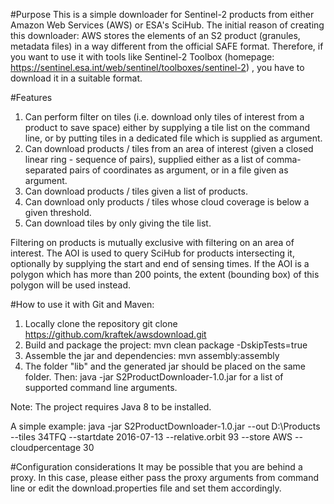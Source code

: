 #Purpose
This is a simple downloader for Sentinel-2 products from either Amazon Web Services (AWS) or ESA's SciHub.
The initial reason of creating this downloader: AWS stores the elements of an S2 product (granules, metadata files) in a way
different from the official SAFE format. Therefore, if you want to use it with tools like Sentinel-2 Toolbox 
(homepage: https://sentinel.esa.int/web/sentinel/toolboxes/sentinel-2) , you have to download it in a suitable format.

#Features
1. Can perform filter on tiles (i.e. download only tiles of interest from a product to save space) either by supplying
a tile list on the command line, or by putting tiles in a dedicated file which is supplied as argument.
2. Can download products / tiles from an area of interest (given a closed linear ring - sequence of <lon lat> pairs),
supplied either as a list of comma-separated pairs of coordinates as argument, or in a file given as argument.
3. Can download products / tiles given a list of products.
4. Can download only products / tiles whose cloud coverage is below a given threshold.
5. Can download tiles by only giving the tile list.

Filtering on products is mutually exclusive with filtering on an area of interest. The AOI is used to query SciHub for products intersecting it, optionally by supplying the start and end of sensing times. If the AOI is a polygon which has more than 200 points, the extent (bounding box) of this polygon will be used instead.

#How to use it with Git and Maven:
1. Locally clone the repository
    git clone https://github.com/kraftek/awsdownload.git
2. Build and package the project:
    mvn clean package -DskipTests=true
3. Assemble the jar and dependencies:
    mvn assembly:assembly
3. The folder "lib" and the generated jar should be placed on the same folder. Then:
    java -jar S2ProductDownloader-1.0.jar
   for a list of supported command line arguments.

Note: The project requires Java 8 to be installed.

A simple example:
    java -jar S2ProductDownloader-1.0.jar --out D:\Products --tiles 34TFQ --startdate 2016-07-13 --relative.orbit 93 --store AWS --cloudpercentage 30

#Configuration considerations
It may be possible that you are behind a proxy. In this case, please either pass the proxy arguments from command line or edit the download.properties file and set them accordingly.
